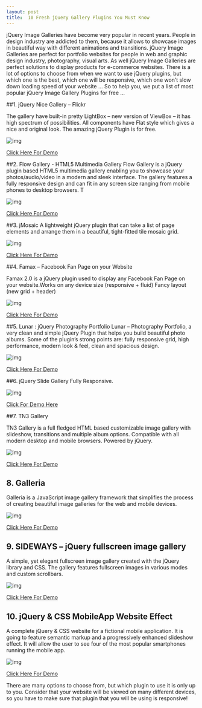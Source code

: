 ```yaml
---
layout: post
title:  10 Fresh jQuery Gallery Plugins You Must Know
---
```


jQuery Image Galleries have become very popular in recent years.  People in design industry are addicted to them, because it allows to showcase images in beautiful way  with different animations and transitions. jQuery Image Galleries are perfect for portfolio websites for people in web and graphic design industry, photography, visual arts. As well jQuery Image Galleries are perfect solutions to display products for e-commerce websites.  There is a lot of options to choose from when we want to use jQuery plugins, but which one is the best, which one will be responsive, which one won’t slow down loading speed of your website … 
So to help you, we put a list of most popular jQuery Image Gallery Plugins for free …



##1. jQuery Nice Gallery – Flickr

The gallery have built-in pretty LightBox – new version of ViewBox – it has high spectrum of possibilities. All components have Flat style which gives a nice and original look. The amazing jQuery Plugin is for free.  

![img](http://20l3mn1zmx9s4a5tc319h94dzc4.wpengine.netdna-cdn.com/wp-content/uploads/2014/05/Screen-Shot-2014-05-26-at-10.20.43-540x304.png)

[Click Here For Demo](http://www.jqueryrain.com/?3PIqsclU)

##2. Flow Gallery - HTML5 Multimedia Gallery
Flow Gallery is a jQuery plugin based HTML5 multimedia gallery enabling you to showcase your photos/audio/video in a modern and sleek interface.  The gallery features a fully responsive design and can fit in any screen size ranging from mobile phones to desktop browsers. T

![img](https://0.s3.envato.com/files/125927781/Screenshots/01_gallery_columns.jpg)

[Click Here For Demo](http://codecanyon.net/item/flow-gallery-html5-multimedia-gallery/full_screen_preview/10741414)

##3. jMosaic
A lightweight jQuery plugin that can take a list of page elements and arrange them in a beautiful, tight-fitted tile mosaic grid.

![img](https://camo.githubusercontent.com/ce50b9ffe72777e5b19c374da22c3cf34e5a9f3c/687474703a2f2f752e70696b756368612e72752f6961666e4b2f3334352e6a706567)

[Click Here For Demo](http://htmlpreview.github.io/?https://github.com/absentik/jMosaic/blob/master/index.html#example)

##4. Famax – Facebook Fan Page on your Website

Famax 2.0 is a jQuery plugin used to display any Facebook Fan Page on your website.Works on any device size (responsive + fluid) Fancy layout (new grid + header)

![img](https://0.s3.envato.com/files/125866140/preview_4.jpg)

[Click Here For Demo](http://codecanyon.net/item/famax-facebook-fan-page-on-your-website/full_screen_preview/10287995?ref=jqueryrain)

##5. Lunar : jQuery Photography Portfolio
Lunar – Photography Portfolio, a very clean and simple jQuery Plugin that helps you build beautiful photo albums. Some of the plugin’s strong points are: fully responsive grid, high performance, modern look & feel, clean and spacious design.

![img](http://www.sakuraplugins.com/wp-content/uploads/2015/01/site-preview.jpg)

[Click Here For Demo](http://www.sakuraplugins.com/showcase/lunar-js/)

##6. jQuery Slide Gallery
Fully Responsive.

![img](http://cdn.designbeep.com/wp-content/uploads/2011/02/163.jpg)

[Click For Demo Here](http://codecanyon.net/item/jquery-slide-gallery/full_screen_preview/8547639?ref=jqueryrain)

##7. TN3 Gallery

TN3 Gallery is a full fledged HTML based customizable image gallery with slideshow, transitions and multiple album options. Compatible with all modern desktop and mobile browsers. Powered by jQuery.

![img](http://cdn.designbeep.com/wp-content/uploads/2011/02/jquery_gallery.jpg)

[Click Here For Demo](http://www.tn3gallery.com/)

## 8. Galleria

Galleria is a JavaScript image gallery framework that simplifies the process of creating beautiful image galleries for the web and mobile devices.

![img](http://galleria.io/static/i/s2013/2m.jpg)

[Click Here For Demo](http://galleria.io/#respond)

## 9. SIDEWAYS – jQuery fullscreen image gallery

A simple, yet elegant fullscreen image gallery created with the jQuery library and CSS. The gallery features fullscreen images in various modes and custom scrollbars.

![img](http://manos.malihu.gr/wp-content/uploads/2014/10/SIDEWAYS-jQuery-fullscreen-image-gallery.jpg)

[Click Here For Demo](http://manos.malihu.gr/tuts/sideways_jquery_fullscreen_image_gallery_nativescrollbars_clickmode.html)

## 10. jQuery & CSS MobileApp Website Effect

A complete jQuery & CSS website for a fictional mobile application. It is going to feature semantic markup and a progressively enhanced slideshow effect. It will allow the user to see four of the most popular smartphones running the mobile app.

![img](http://cdn.designbeep.com/wp-content/uploads/2011/02/153.jpg)

[Click Here For Demo](http://demo.tutorialzine.com/2010/07/making-slick-mobileapp-website-jquery-css/mobileapp.html)


There are many options to choose from, but which plugin to use it is only up to you. Consider that your website will be viewed on many different devices, so you have to make sure that plugin that you will be using is responsive!
